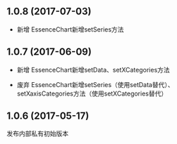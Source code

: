 ## 1.0.8 (2017-07-03)

- 新增 EssenceChart新增setSeries方法

## 1.0.7 (2017-06-09)

- 新增 EssenceChart新增setData、setXCategories方法

- 废弃 EssenceChart新增setSeries（使用setData替代）、setXaxisCategories方法（使用setXCategories替代）

## 1.0.6 (2017-05-17)

发布内部私有初始版本